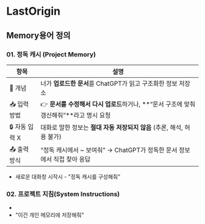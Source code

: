 # LastOrigin

## Memory용어 정의

### 01. 정독 캐시 (Project Memory)
| 항목         | 설명                                                          |
| ---------- | ----------------------------------------------------------- |
| 🧩 개념      | 너가 **업로드한 문서**를 ChatGPT가 읽고 구조화한 정보 저장소                           |
| 📥 입력 방법   | 👉 **문서를 수정해서 다시 업로드**하거나, \*\*“문서 구조에 맞춰 갱신해줘”\*\*라고 명시 요청 |
| 🔒 자동 입력 X | 대화로 말한 정보는 **절대 자동 저장되지 않음** (추론, 해석, 허용 불가)                |
| 📤 출력 방식   | “정독 캐시에서 \~ 보여줘” → ChatGPT가 정독한 문서 정보에서 직접 찾아 응답                  |


- 새로운 대화창 시작시 - "정독 캐시를 구성해줘"

### 02. 프로젝트 지침(System Instructions)
- 
-  "이건 개인 메모리에 저장해줘"
